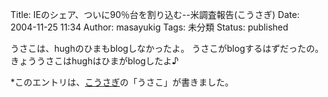 Title: IEのシェア、ついに90％台を割り込む--米調査報告(こうさぎ)
Date: 2004-11-25 11:34
Author: masayukig
Tags: 未分類
Status: published

うさこは、hughのひまもblogしなかったよ。
うさこがblogするはずだったの。
きょううさこはhughはひまがblogしたよ♪

\*このエントリは、[こうさぎ](http://cousagi.yomiusa.net/)の「うさこ」が書きました。
